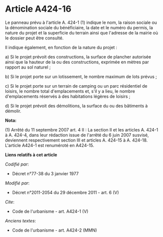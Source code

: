 # Article A424-16

Le panneau prévu à l'article A. 424-1 (1) indique le nom, la raison sociale ou la dénomination sociale du bénéficiaire, la
date et le numéro du permis, la nature du projet et la superficie du terrain ainsi que l'adresse de la mairie où le dossier
peut être consulté. 

Il indique également, en fonction de la nature du projet : 

a) Si le projet prévoit des constructions, la surface de plancher autorisée ainsi que la hauteur de la ou des constructions,
exprimée en mètres par rapport au sol naturel ; 

b) Si le projet porte sur un lotissement, le nombre maximum de lots prévus ; 

c) Si le projet porte sur un terrain de camping ou un parc résidentiel de loisirs, le nombre total d'emplacements et, s'il y
a lieu, le nombre d'emplacements réservés à des habitations légères de loisirs ;

d) Si le projet prévoit des démolitions, la surface du ou des bâtiments à démolir.

**Nota:**

(1) Arrêté du 11 septembre 2007 art. 4 II : La section II et les articles A. 424-1 à A. 424-4, dans leur rédaction issue de
l'arrêté du 6 juin 2007 susvisé, deviennent respectivement section III et articles A. 424-15 à A. 424-18. L'article A424-1
est renuméroté en A424-15.

**Liens relatifs à cet article**

_Codifié par_:

  - Décret n°77-38 du 3 janvier 1977

_Modifié par_:

  - Décret n°2011-2054 du 29 décembre 2011 - art. 6 (V)

_Cite_:

  - Code de l'urbanisme - art. A424-1 (V)

_Anciens textes_:

  - Code de l'urbanisme - art. A424-2 (MMN)
